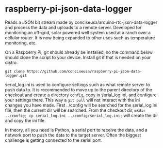 # raspberry-pi-json-data-logger
Reads a JSON bit stream made by conciseusa/arduino-rtc-json-data-logger and process the data and uploads to a remote server. 
Developed for monitoring an off-grid, solar powered well system used at a ranch over a cellular router.
It is now being expanded to other uses such as temperature monitoring, etc.

On a Raspberry Pi, git should already be installed, so the command below should clone the script to your device.
Install git if that is needed on your distro.

`git clone https://github.com/conciseusa/raspberry-pi-json-data-logger.git`

serial_log.ini is used to configure settings such as what remote server to push data to. It is recommended to move up to the parent directory of the checkout and create a directory `config`, copy in serial_log.ini, and configure your settings there. This way a `git pull` will not interact with the ini changes you have made. First ../config will be searched for the serial_log.ini file, then the current dir will be searched. From the checkout dir, `mkdir ../config; cp serial_log.ini ../config/serial_log.ini;` will create the dir and copy the ini file.

In theory, all you need is Python, a serial port to receive the data, and a network port to push the data to the target server. Often the biggest challenge is getting connected to the serial port.

